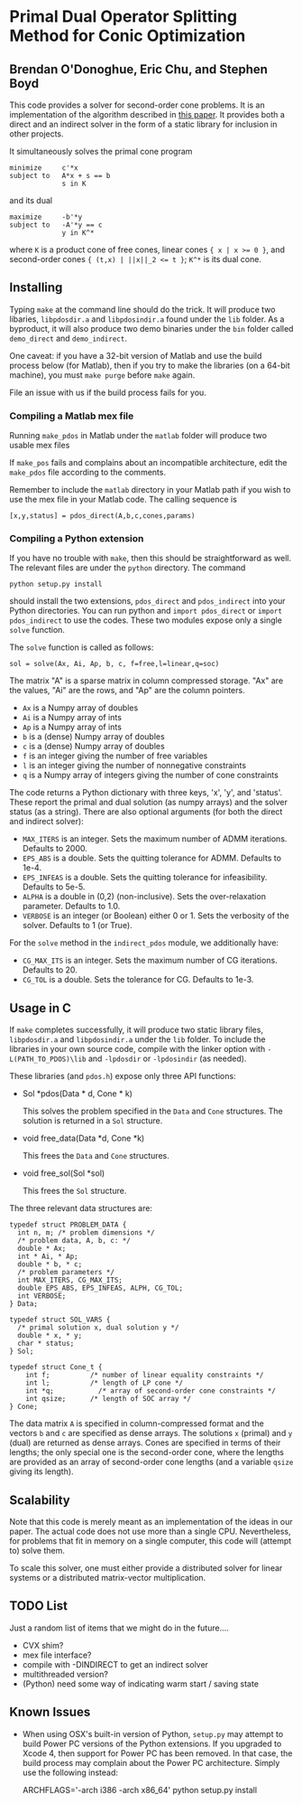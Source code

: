 Primal Dual Operator Splitting Method for Conic Optimization
============================================================
Brendan O'Donoghue, Eric Chu, and Stephen Boyd
----------------------------------------------

This code provides a solver for second-order cone problems. It is an
implementation of the algorithm described in [this
paper](http://www.stanford.edu/~boyd/). It provides both a direct and an
indirect solver in the form of a static library for inclusion in other
projects.

It simultaneously solves the primal cone program

    minimize     c'*x
    subject to   A*x + s == b
                 s in K 
                 
and its dual

    maximize     -b'*y
    subject to   -A'*y == c
                 y in K^* 

where `K` is a product cone of free cones, linear cones `{ x | x >= 0 }`, and second-order cones `{ (t,x) | ||x||_2 <= t }`; `K^*` is its dual cone.

Installing
----------
Typing `make` at the command line should do the trick. It will produce two libaries, `libpdosdir.a` and `libpdosindir.a` found under the `lib` folder. As a byproduct, it will also produce two demo binaries under the `bin` folder called `demo_direct` and `demo_indirect`.

One caveat: if you have a 32-bit version of Matlab and use the build process
below (for Matlab), then if you try to make the libraries (on a 64-bit
machine), you must `make purge` before `make` again.

File an issue with us if the build process fails for you.

### Compiling a Matlab mex file
Running `make_pdos` in Matlab under the `matlab` folder will produce two usable mex files

If `make_pos` fails and complains about an incompatible architecture, edit the `make_pdos` file according to the comments.

Remember to include the `matlab` directory in your Matlab path if you wish to use the mex file in your Matlab code. The calling sequence is

    [x,y,status] = pdos_direct(A,b,c,cones,params)

### Compiling a Python extension
If you have no trouble with `make`, then this should be straightforward as well. The relevant files are under the `python` directory. The command

    python setup.py install

should install the two extensions, `pdos_direct` and `pdos_indirect` into your Python directories. You can run python and `import pdos_direct` or `import pdos_indirect` to use the codes. These two modules expose only a single `solve` function.

The `solve` function is called as follows:

    sol = solve(Ax, Ai, Ap, b, c, f=free,l=linear,q=soc)

The matrix "A" is a sparse matrix in column compressed storage. "Ax" are the values, "Ai" are the rows, and "Ap" are the column pointers.

* `Ax` is a Numpy array of doubles
* `Ai` is a Numpy array of ints
* `Ap` is a Numpy array of ints
* `b` is a (dense) Numpy array of doubles
* `c` is a (dense) Numpy array of doubles
* `f` is an integer giving the number of free variables
* `l` is an integer giving the number of nonnegative constraints
* `q` is a Numpy array of integers giving the number of cone constraints
 
The code returns a Python dictionary with three keys, 'x', 'y', and 'status'.
These report the primal and dual solution (as numpy arrays) and the solver status (as a string). There are also optional arguments (for both the direct and indirect solver):

* `MAX_ITERS` is an integer. Sets the maximum number of ADMM iterations. Defaults to 2000.
* `EPS_ABS` is a double. Sets the quitting tolerance for ADMM. Defaults to 1e-4.
* `EPS_INFEAS` is a double. Sets the quitting tolerance for infeasibility. Defaults to 5e-5.
* `ALPHA` is a double in (0,2) (non-inclusive). Sets the over-relaxation parameter. Defaults to 1.0.
* `VERBOSE` is an integer (or Boolean) either 0 or 1. Sets the verbosity of the solver. Defaults to 1 (or True).

For the `solve` method in the `indirect_pdos` module, we additionally have:

* `CG_MAX_ITS` is an integer. Sets the maximum number of CG iterations. Defaults to 20.
* `CG_TOL` is a double. Sets the tolerance for CG. Defaults to 1e-3.

Usage in C
----------
If `make` completes successfully, it will produce two static library files,
`libpdosdir.a` and `libpdosindir.a` under the `lib` folder. To include the
libraries in your own source code, compile with the linker option with
`-L(PATH_TO_PDOS)\lib` and `-lpdosdir` or `-lpdosindir` (as needed).

These libraries (and `pdos.h`) expose only three API functions:

* Sol *pdos(Data * d, Cone * k)
    
    This solves the problem specified in the `Data` and `Cone` structures. 
    The solution is returned in a `Sol` structure.
    
* void free_data(Data *d, Cone *k)
    
    This frees the `Data` and `Cone` structures.
    
* void free_sol(Sol *sol)

    This frees the `Sol` structure.
    
The three relevant data structures are:

    typedef struct PROBLEM_DATA {
      int n, m; /* problem dimensions */
      /* problem data, A, b, c: */
      double * Ax;
      int * Ai, * Ap;
      double * b, * c;
      /* problem parameters */
      int MAX_ITERS, CG_MAX_ITS;
      double EPS_ABS, EPS_INFEAS, ALPH, CG_TOL;
      int VERBOSE;
    } Data;

    typedef struct SOL_VARS {
      /* primal solution x, dual solution y */
      double * x, * y;
      char * status;
    } Sol;

    typedef struct Cone_t {
        int f;          /* number of linear equality constraints */
        int l;          /* length of LP cone */
        int *q;   		  /* array of second-order cone constraints */
        int qsize;      /* length of SOC array */
    } Cone;

The data matrix `A` is specified in column-compressed format and the vectors
`b` and `c` are specified as dense arrays. The solutions `x` (primal) and `y`
(dual) are returned as dense arrays. Cones are specified in terms of their
lengths; the only special one is the second-order cone, where the lengths are
provided as an array of second-order cone lengths (and a variable `qsize`
giving its length).


Scalability
-----------
Note that this code is merely meant as an implementation of the ideas in our
paper. The actual code does not use more than a single CPU. Nevertheless, for
problems that fit in memory on a single computer, this code will (attempt to)
solve them.

To scale this solver, one must either provide a distributed solver for linear
systems or a distributed matrix-vector multiplication.


TODO List
---------
Just a random list of items that we might do in the future....

* CVX shim?
* mex file interface?
* compile with -DINDIRECT to get an indirect solver
* multithreaded version?
* (Python) need some way of indicating warm start / saving state

Known Issues
------------
* When using OSX's built-in version of Python, `setup.py` may attempt to build Power PC versions of the Python extensions. If you upgraded to Xcode 4, then support for Power PC has been removed. In that case, the build process may complain about the Power PC architecture. Simply use the following instead:

    ARCHFLAGS='-arch i386 -arch x86_64' python setup.py install
